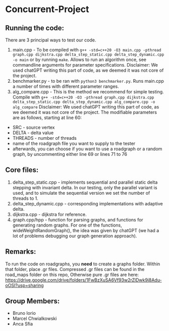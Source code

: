 # Concurrent-Project
## Running the code:
There are 3 principal ways to test our code. 
1. main.cpp - To be compiled with ```g++ -std=c++20 -O3 main.cpp -pthread graph.cpp dijkstra.cpp delta_step_static.cpp delta_step_dynamic.cpp -o main``` or by running ```make```. Allows to run an algorithm once, see commandline arguments for parameter specifications. Disclaimer: We used chatGPT writing this part of code, as we deemed it was not core of the project. 
2. benchmarker.py - to be ran with ```python3 benchmarker.py```. Runs main.cpp a number of times with different parameter ranges.
3. alg_compare.cpp - This is the method we recommend for simple testing. Compile with ```g++ -std=c++20 -O3 -pthread graph.cpp dijkstra.cpp delta_step_static.cpp delta_step_dynamic.cpp alg_compare.cpp -o alg_compare``` Disclaimer: We used chatGPT writing this part of code, as we deemed it was not core of the project. The modifiable parameters are as follows, starting at line 60:
  * SRC - source vertex
  * DELTA - delta value
  * THREADS - number of threads
  * name of the roadgraph file you want to supply to the tester
  * afterwards, you can choose if you want to use a roadgraph or a random graph, by uncommenting either line 69 or lines 71 to 76

## Core files:
1. delta_step_static.cpp - implements sequential and parallel static delta stepping with invariant delta. In our testing, only the parallel variant is used, and to simulate the sequential version we set the number of threads to 1.
2. delta_step_dynamic.cpp - corresponding implementations with adaptive delta.
3. dijkstra.cpp - dijkstra for reference.
4. graph.cpp/hpp - function for parsing graphs, and functions for generating random graphs. For one of the functions, wideWeightRandomGraph(), the idea was given by chatGPT (we had a lot of problems debugging our graph generation approach).
## Remarks:
To run the code on roadgraphs, you **need** to create a graphs folder. Within that folder, place .gr files. Compressed .gr files can be found in the road_maps folder on this repo, Otherwise pure .gr files are here: https://drive.google.com/drive/folders/1FwBzXuSA6Vf93w2rZlDwk9j8Adu-oOSI?usp=sharing

## Group Members:
- Bruno Iorio
- Marcel Chwialkowski
- Anca Sfia


